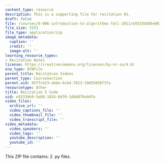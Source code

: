 ```yaml
---
content_type: resource
description: This is a supporting file for recitation 01.
draft: false
file: /courses/6-006-introduction-to-algorithms-fall-2011/e5533bb95e8818248d701db6879a4dfa_rec05_code.zip
file_size: 3153
file_type: application/zip
image_metadata:
  caption: ''
  credit: ''
  image-alt: ''
learning_resource_types:
- Recitation Notes
license: https://creativecommons.org/licenses/by-nc-sa/4.0/
ocw_type: OCWFile
parent_title: Recitation Videos
parent_type: CourseSection
parent_uid: 92ffcb23-abbe-6cb4-7823-19d55858f37a
resourcetype: Other
title: Recitation 5 Code
uid: e5533bb9-5e88-1824-8d70-1db6879a4dfa
video_files:
  archive_url: ''
  video_captions_file: ''
  video_thumbnail_file: ''
  video_transcript_file: ''
video_metadata:
  video_speakers: ''
  video_tags: ''
  youtube_description: ''
  youtube_id: ''
---
```

This ZIP file contains: 2 .py files.